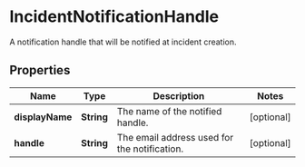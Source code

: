 # IncidentNotificationHandle

A notification handle that will be notified at incident creation.

## Properties

| Name            | Type       | Description                                  | Notes      |
| --------------- | ---------- | -------------------------------------------- | ---------- |
| **displayName** | **String** | The name of the notified handle.             | [optional] |
| **handle**      | **String** | The email address used for the notification. | [optional] |
